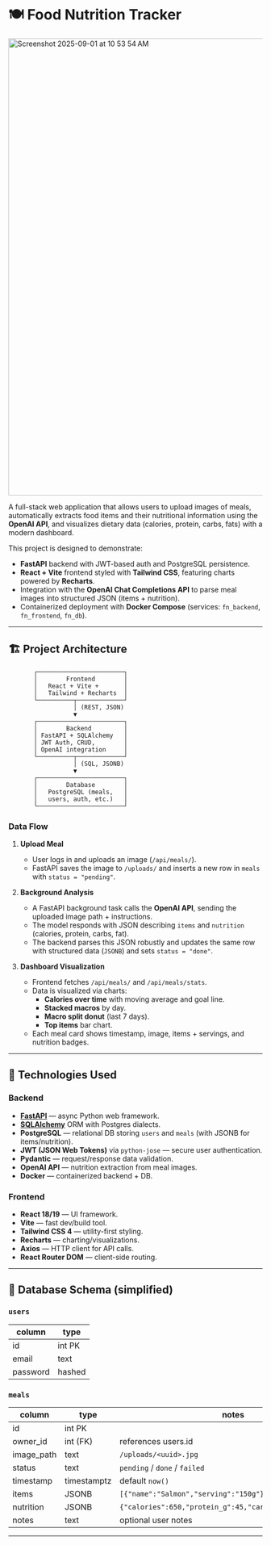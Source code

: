 # 🍽️ Food Nutrition Tracker
<img width="1677" height="906" alt="Screenshot 2025-09-01 at 10 53 54 AM" src="https://github.com/user-attachments/assets/bde36320-9e11-46fb-af3b-f756a0cfab42" />

A full-stack web application that allows users to upload images of meals, automatically extracts food items and their nutritional information using the **OpenAI API**, and visualizes dietary data (calories, protein, carbs, fats) with a modern dashboard.

This project is designed to demonstrate:

- **FastAPI** backend with JWT-based auth and PostgreSQL persistence.
- **React + Vite** frontend styled with **Tailwind CSS**, featuring charts powered by **Recharts**.
- Integration with the **OpenAI Chat Completions API** to parse meal images into structured JSON (items + nutrition).
- Containerized deployment with **Docker Compose** (services: `fn_backend`, `fn_frontend`, `fn_db`).

---

## 🏗️ Project Architecture

           ┌────────────────────────┐
           │        Frontend        │
           │   React + Vite +       │
           │   Tailwind + Recharts  │
           └──────────┬─────────────┘
                      │ (REST, JSON)
                      ▼
           ┌────────────────────────┐
           │        Backend         │
           │ FastAPI + SQLAlchemy   │
           │ JWT Auth, CRUD,        │
           │ OpenAI integration     │
           └──────────┬─────────────┘
                      │ (SQL, JSONB)
                      ▼
           ┌────────────────────────┐
           │        Database        │
           │   PostgreSQL (meals,   │
           │   users, auth, etc.)   │
           └────────────────────────┘

### Data Flow

1. **Upload Meal**  
   - User logs in and uploads an image (`/api/meals/`).
   - FastAPI saves the image to `/uploads/` and inserts a new row in `meals` with `status = "pending"`.

2. **Background Analysis**  
   - A FastAPI background task calls the **OpenAI API**, sending the uploaded image path + instructions.
   - The model responds with JSON describing `items` and `nutrition` (calories, protein, carbs, fat).
   - The backend parses this JSON robustly and updates the same row with structured data (`JSONB`) and sets `status = "done"`.

3. **Dashboard Visualization**  
   - Frontend fetches `/api/meals/` and `/api/meals/stats`.
   - Data is visualized via charts:
     - **Calories over time** with moving average and goal line.
     - **Stacked macros** by day.
     - **Macro split donut** (last 7 days).
     - **Top items** bar chart.
   - Each meal card shows timestamp, image, items + servings, and nutrition badges.

---

## 🧰 Technologies Used

### Backend
- **[FastAPI](https://fastapi.tiangolo.com/)** — async Python web framework.
- **[SQLAlchemy](https://www.sqlalchemy.org/)** ORM with Postgres dialects.
- **PostgreSQL** — relational DB storing `users` and `meals` (with JSONB for items/nutrition).
- **JWT (JSON Web Tokens)** via `python-jose` — secure user authentication.
- **Pydantic** — request/response data validation.
- **OpenAI API** — nutrition extraction from meal images.
- **Docker** — containerized backend + DB.

### Frontend
- **React 18/19** — UI framework.
- **Vite** — fast dev/build tool.
- **Tailwind CSS 4** — utility-first styling.
- **Recharts** — charting/visualizations.
- **Axios** — HTTP client for API calls.
- **React Router DOM** — client-side routing.

---

## 📂 Database Schema (simplified)

### `users`
| column     | type     |
|------------|----------|
| id         | int PK   |
| email      | text     |
| password   | hashed   |

### `meals`
| column     | type       | notes |
|------------|------------|-------|
| id         | int PK     |       |
| owner_id   | int (FK)   | references users.id |
| image_path | text       | `/uploads/<uuid>.jpg` |
| status     | text       | `pending` / `done` / `failed` |
| timestamp  | timestamptz| default `now()` |
| items      | JSONB      | `[{"name":"Salmon","serving":"150g"}, ...]` |
| nutrition  | JSONB      | `{"calories":650,"protein_g":45,"carbs_g":60,"fat_g":18}` |
| notes      | text       | optional user notes |

---
